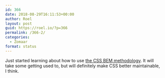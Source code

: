 ```yaml
---
id: 366
date: 2018-08-29T16:11:53+00:00
author: Roel
layout: post
guid: https://roel.io/?p=366
permalink: /366-2/
categories:
  - Zomaar
format: status
---
```

Just started learning about how to use [the CSS BEM methodology](https://www.smashingmagazine.com/2018/06/bem-for-beginners/). It will take some getting used to, but will definitely make CSS better maintainable, I think.